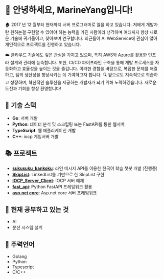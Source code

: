 # 👋 안녕하세요, MarineYang입니다!

🏠 2017 년 12 월부터 현재까지 서버 프로그래머로 일을 하고 있습니다. 
저에게 개발자란 원하는걸 구현할 수 있어야 하는 능력을 가진 사람이라 생각하며 여태까지
항상 새로운 기술에 귀기울이고, 찾아보며 연구합니다.
최근들어 Ai WebService에 관심이 많아 개인적으로 프로젝트를 진행하고 있습니다.

☁️ 클라우드 기술에도 깊은 관심을 가지고 있으며, 특히 AWS와 Azure를 활용한 인프라 설계와 관리에 능숙합니다. 또한, CI/CD 파이프라인 구축을 통해 개발 프로세스를 자동화하고 효율성을 높이는 것을 즐깁니다. 이러한 경험을 바탕으로, 복잡한 문제를 해결하고, 팀의 생산성을 향상시키는 데 기여하고자 합니다.
🔍 앞으로도 지속적으로 학습하고 성장하며, 혁신적인 솔루션을 제공하는 개발자가 되기 위해 노력하겠습니다. 새로운 도전과 기회를 항상 환영합니다!

## 🔧 기술 스택
- **Go**: 서버 개발
- **Python**: 데이터 분석 및 스크립팅 또는 FastAPI를 통한 웹서버
- **TypeScript**: 웹 애플리케이션 개발
- **C++**: iocp 게임서버 개발

## 📚 프로젝트
- **[sukusuku_kankoku](https://github.com/MarineYang/sukusuku_kankoku)**: 라인 메시지 API를 이용한 한국어 학습 챗봇 개발 (진행중)
- **[SkipList](https://github.com/MarineYang/SkipList)**: LinkedList를 기반으로 한 SkipList 구현
- **[IOCP_Server_Client](https://github.com/MarineYang/IOCP_Server_Client)**: IOCP 서버 예제
- **[fast_api](https://github.com/MarineYang/fast_api)**: Python FastAPI 프레임워크 활용
- **[asp.net core](https://github.com/MarineYang/dot.net_restapi)**: Asp.net core 서버 프레임워크
## 🌱 현재 공부하고 있는 것
- AI
- 분산 시스템 설계

## 🌱 주력언어
- Golang
- Python
- Typescript
- C/C++
